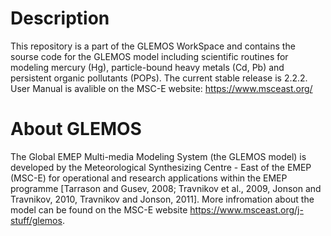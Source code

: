 # Description

This repository is a part of the GLEMOS WorkSpace and contains the sourse code for the GLEMOS model including scientific routines for modeling mercury (Hg), particle-bound heavy metals (Cd, Pb) and persistent organic pollutants (POPs). The current stable release is 2.2.2. User Manual is avalible on the MSC-E website: https://www.msceast.org/


# About GLEMOS

The Global EMEP Multi-media Modeling System (the GLEMOS model) is developed by the Meteorological Synthesizing Centre - East of the EMEP (MSC-E) for operational and research applications within the EMEP programme [Tarrason and Gusev, 2008; Travnikov et al., 2009, Jonson and Travnikov, 2010, Travnikov and Jonson, 2011]. More infromation about the model can be found on the MSC-E website https://www.msceast.org/j-stuff/glemos.
